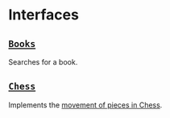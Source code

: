 # Interfaces

## [`Books`](Books/Program.java)

Searches for a book.

## [`Chess`](Chess/Program.java)

Implements the [movement of pieces in Chess](https://en.wikipedia.org/wiki/Chess_piece#Moves_of_the_pieces).
